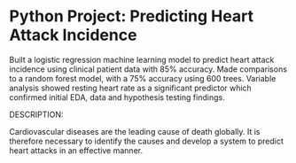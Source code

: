 # Python Project: Predicting Heart Attack Incidence

Built a logistic regression machine learning model to predict heart attack incidence using clinical patient data with 85% accuracy. Made comparisons to a random forest model, with a 75% accuracy using 600 trees. Variable analysis showed resting heart rate as a significant predictor which confirmed initial EDA, data and hypothesis testing findings.


DESCRIPTION:

Cardiovascular diseases are the leading cause of death globally. It is therefore necessary to identify the causes and develop a system to predict heart attacks in an effective manner.
